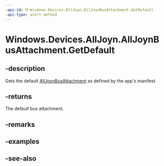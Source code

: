 ```yaml
---
-api-id: M:Windows.Devices.AllJoyn.AllJoynBusAttachment.GetDefault
-api-type: winrt method
---
```


<!-- Method syntax
public Windows.Devices.AllJoyn.AllJoynBusAttachment GetDefault()
-->

# Windows.Devices.AllJoyn.AllJoynBusAttachment.GetDefault

## -description
Gets the default [AllJoynBusAttachment](alljoynbusattachment.md) as defined by the app's manifest.

## -returns
The default bus attachment.

## -remarks

## -examples

## -see-also
